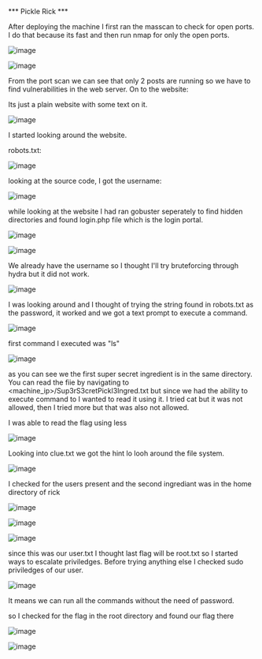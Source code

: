 *** Pickle Rick ***

After deploying the machine I first ran the masscan to check for open ports. I do that because its fast and then run nmap for only the open ports.

![image](https://user-images.githubusercontent.com/45536407/123010740-37814400-d38d-11eb-9a3b-ade118d48e29.png)


![image](https://user-images.githubusercontent.com/45536407/123010783-45cf6000-d38d-11eb-9318-f3240f5a1875.png)


From the port scan we can see that only 2 posts are running so we have to find vulnerabilities in the web server. On to the website:

Its just a plain website with some text on it.

![image](https://user-images.githubusercontent.com/45536407/123010923-862ede00-d38d-11eb-8cf7-ee9fc841ab49.png)

I started looking around the website.

robots.txt:

![image](https://user-images.githubusercontent.com/45536407/123011096-cc843d00-d38d-11eb-8510-397f356e377d.png)

looking at the source code, I got the username:

![image](https://user-images.githubusercontent.com/45536407/123011208-f63d6400-d38d-11eb-9525-85cdf4e79d50.png)

while looking at the website I had ran gobuster seperately to find hidden directories and found login.php file which is the login portal.

![image](https://user-images.githubusercontent.com/45536407/123011346-2b49b680-d38e-11eb-8aba-c1cb7a6f3e0c.png)


![image](https://user-images.githubusercontent.com/45536407/123011432-5d5b1880-d38e-11eb-8360-0daa51205501.png)


We already have the username so I thought I'll try bruteforcing through hydra but it did not work.

![image](https://user-images.githubusercontent.com/45536407/123011530-90051100-d38e-11eb-88e6-35d96bbdecd3.png)

I was looking around and I thought of trying the string found in robots.txt as the password, it worked and we got a text prompt to execute a command.

![image](https://user-images.githubusercontent.com/45536407/123011613-c2167300-d38e-11eb-84b5-97d6274d8493.png)


first command I executed was "ls"

![image](https://user-images.githubusercontent.com/45536407/123011654-d490ac80-d38e-11eb-8513-377c388efd27.png)

as you can see we the first super secret ingredient is in the same directory. You can read the fiie by navigating to <machine_ip>/Sup3rS3cretPickl3Ingred.txt
but since we had the ability to execute command to I wanted to read it using it. I tried cat but it was not allowed, then I tried more but that was also not allowed.

I was able to read the flag using less

![image](https://user-images.githubusercontent.com/45536407/123346628-bbbaff00-d526-11eb-88cd-e105342b4233.png)


Looking into clue.txt we got the hint lo looh around the file system.

![image](https://user-images.githubusercontent.com/45536407/123347022-e60cbc80-d526-11eb-831a-d9a444738005.png)

I checked for the users present and the second ingrediant was in the home directory of rick

![image](https://user-images.githubusercontent.com/45536407/123347751-15bbc480-d527-11eb-8499-4e6dcd6d44df.png)

![image](https://user-images.githubusercontent.com/45536407/123347987-279d6780-d527-11eb-945b-f437a979aadc.png)

![image](https://user-images.githubusercontent.com/45536407/123348351-43087280-d527-11eb-9808-396288c74efc.png)

since this was our user.txt I thought last flag will be root.txt so I started ways to escalate priviledges.
Before trying anything else I checked sudo priviledges of our user.

![image](https://user-images.githubusercontent.com/45536407/123349949-fb361b00-d527-11eb-83b2-379164252699.png)


It means we can run all the commands without the need of password.

so I checked for the flag in the root directory and found our flag there

![image](https://user-images.githubusercontent.com/45536407/123350017-24ef4200-d528-11eb-897c-7d7432c33b12.png)

![image](https://user-images.githubusercontent.com/45536407/123350079-42241080-d528-11eb-84e8-d5e5e542c5db.png)





